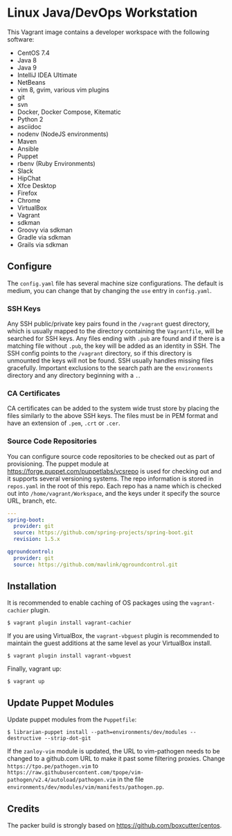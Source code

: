 # Linux Java/DevOps Workstation

This Vagrant image contains a developer workspace with the following software:

* CentOS 7.4
* Java 8
* Java 9
* IntelliJ IDEA Ultimate
* NetBeans
* vim 8, gvim, various vim plugins
* git
* svn
* Docker, Docker Compose, Kitematic
* Python 2
* asciidoc
* nodenv (NodeJS environments)
* Maven
* Ansible
* Puppet
* rbenv (Ruby Environments)
* Slack
* HipChat
* Xfce Desktop
* Firefox
* Chrome
* VirtualBox
* Vagrant
* sdkman
* Groovy via sdkman
* Gradle via sdkman
* Grails via sdkman

## Configure
The `config.yaml` file has several machine size configurations. The default is medium, you can change that by changing the `use` entry in `config.yaml`.

### SSH Keys
Any SSH public/private key pairs found in the `/vagrant` guest directory, which is usually mapped to the directory containing the `Vagrantfile`, will be searched for SSH keys. Any files ending with `.pub` are found and if there is a matching file without `.pub`, the key will be added as an identity in SSH. The SSH config points to the `/vagrant` directory, so if this directory is unmounted the keys will not be found. SSH usually handles missing files gracefully. Important exclusions to the search path are the `environments` directory and any directory beginning with a `.`.

### CA Certificates
CA certificates can be added to the system wide trust store by placing the files similarly to the above SSH keys. The files must be in PEM format and have an extension of `.pem`, `.crt` or `.cer`.

### Source Code Repositories
You can configure source code repositories to be checked out as part of provisioning. The puppet module at https://forge.puppet.com/puppetlabs/vcsrepo is used for checking out and it supports several versioning systems. The repo information is stored in `repos.yaml` in the root of this repo. Each repo has a name which is checked out into `/home/vagrant/Workspace`, and the keys under it specify the source URL, branch, etc.

```yaml
---
spring-boot:
  provider: git
  source: https://github.com/spring-projects/spring-boot.git
  revision: 1.5.x

qgroundcontrol:
  provider: git
  source: https://github.com/mavlink/qgroundcontrol.git
```

## Installation

It is recommended to enable caching of OS packages using the `vagrant-cachier` plugin.
```shell
$ vagrant plugin install vagrant-cachier
```

If you are using VirtualBox, the `vagrant-vbguest` plugin is recommended to maintain the guest additions at the same level as your VirtualBox install.
```shell
$ vagrant plugin install vagrant-vbguest
```

Finally, vagrant up:
```shell
$ vagrant up
```

## Update Puppet Modules

Update puppet modules from the `Puppetfile`:
```shell
$ librarian-puppet install --path=environments/dev/modules --destructive --strip-dot-git
```

If the `zanloy-vim` module is updated, the URL to vim-pathogen needs to be changed to a github.com URL to make it past some filtering proxies. Change `https://tpo.pe/pathogen.vim` to `https://raw.githubusercontent.com/tpope/vim-pathogen/v2.4/autoload/pathogen.vim` in the file `environments/dev/modules/vim/manifests/pathogen.pp`.

## Credits
The packer build is strongly based on https://github.com/boxcutter/centos.


